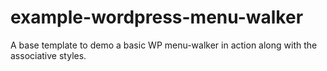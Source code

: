 # example-wordpress-menu-walker
A base template to demo a basic WP menu-walker in action along with the associative styles.
